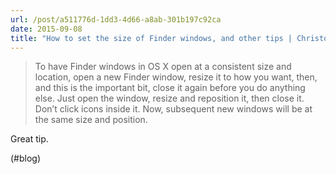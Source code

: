 ```yaml
---
url: /post/a511776d-1dd3-4d66-a8ab-301b197c92ca
date: 2015-09-08
title: "How to set the size of Finder windows, and other tips | Christopher Phin"
---
```


> To have Finder windows in OS X open at a consistent size and location, open a new Finder window, resize it to how you want, then, and this is the important bit, close it again before you do anything else. Just open the window, resize and reposition it, then close it. Don’t click icons inside it. Now, subsequent new windows will be at the same size and position. 



Great tip.



(#blog)